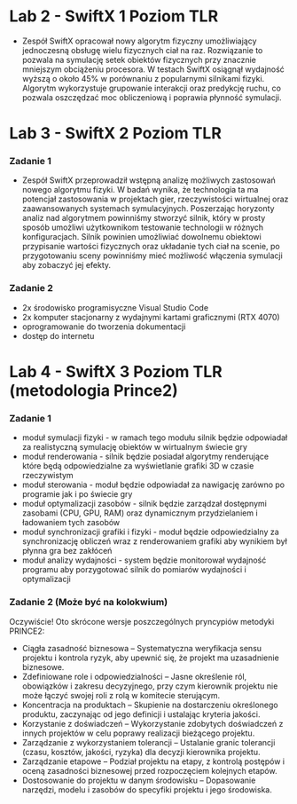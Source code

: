 # Lab 2 - SwiftX 1 Poziom TLR

- Zespół SwiftX opracował nowy algorytm fizyczny umożliwiający jednoczesną obsługę wielu fizycznych ciał na raz. Rozwiązanie to pozwala na symulację setek obiektów fizycznych przy znacznie mniejszym obciążeniu procesora. W testach SwiftX osiągnął wydajność wyższą o około 45% w porównaniu z popularnymi silnikami fizyki. Algorytm wykorzystuje grupowanie interakcji oraz predykcję ruchu, co pozwala oszczędzać moc obliczeniową i poprawia płynność symulacji.

# Lab 3 - SwiftX 2 Poziom TLR

### Zadanie 1
- Zespół SwiftX przeprowadził wstępną analizę możliwych zastosowań nowego algorytmu fizyki. W badań wynika, że technologia ta ma potencjał zastosowania w projektach gier, rzeczywistości wirtualnej oraz zaawansowanych systemach symulacyjnych. Poszerzając horyzonty analiz nad algorytmem powinniśmy stworzyć silnik, który w prosty sposób umożliwi użytkownikom testowanie technologii w różnych konfiguracjach. Silnik powinien umożliwiać dowolnemu obiektowi przypisanie wartości fizycznych oraz układanie tych ciał na scenie, po przygotowaniu sceny powinniśmy mieć możliwość włączenia symulacji aby zobaczyć jej efekty.

### Zadanie 2
- 2x środowisko programisyczne Visual Studio Code
- 2x komputer stacjonarny z wydajnymi kartami graficznymi (RTX 4070)
- oprogramowanie do tworzenia dokumentacji
- dostęp do internetu

# Lab 4 - SwiftX 3 Poziom TLR (metodologia Prince2)

### Zadanie 1

- moduł symulacji fizyki - w ramach tego modułu silnik będzie odpowiadał za realistyczną symulację obiektów w wirtualnym świecie gry
- moduł renderowania - silnik będzie posiadał algorytmy renderujące które będą odpowiedzialne za wyświetlanie grafiki 3D w czasie rzeczywistym
- moduł sterowania - moduł będzie odpowiadał za nawigację zarówno po programie jak i po świecie gry
- moduł optymalizacji zasobów - silnik będzie zarządzał dostępnymi zasobami (CPU, GPU, RAM) oraz dynamicznym przydzielaniem i ładowaniem tych zasobów
- moduł synchronizacji grafiki i fizyki - moduł będzie odpowiedzialny za synchronizację obliczeń wraz z renderowaniem grafiki aby wynikiem był płynna gra bez zakłóceń
- moduł analizy wydajności - system będzie monitorował wydajność programu aby porzygotować silnik do pomiarów wydajności i optymalizacji

### Zadanie 2 (Może być na kolokwium)
Oczywiście! Oto skrócone wersje poszczególnych pryncypiów metodyki PRINCE2:

- Ciągła zasadność biznesowa – Systematyczna weryfikacja sensu projektu i kontrola ryzyk, aby upewnić się, że projekt ma uzasadnienie biznesowe.
- Zdefiniowane role i odpowiedzialności – Jasne określenie ról, obowiązków i zakresu decyzyjnego, przy czym kierownik projektu nie może łączyć swojej roli z rolą w komitecie sterującym.
- Koncentracja na produktach – Skupienie na dostarczeniu określonego produktu, zaczynając od jego definicji i ustalając kryteria jakości.
- Korzystanie z doświadczeń – Wykorzystanie zdobytych doświadczeń z innych projektów w celu poprawy realizacji bieżącego projektu.
- Zarządzanie z wykorzystaniem tolerancji – Ustalanie granic tolerancji (czasu, kosztów, jakości, ryzyka) dla decyzji kierownika projektu.
- Zarządzanie etapowe – Podział projektu na etapy, z kontrolą postępów i oceną zasadności biznesowej przed rozpoczęciem kolejnych etapów.
- Dostosowanie do projektu w danym środowisku – Dopasowanie narzędzi, modelu i zasobów do specyfiki projektu i jego środowiska.

